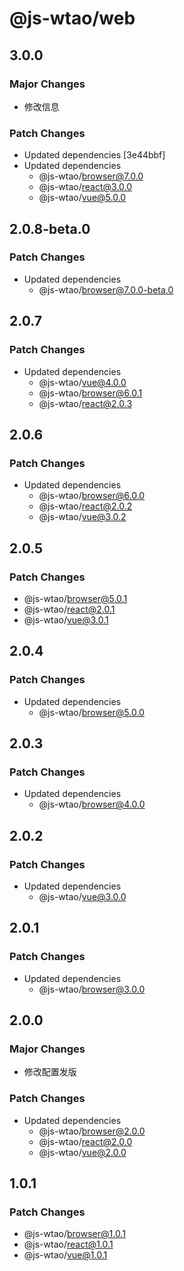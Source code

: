 # @js-wtao/web

## 3.0.0

### Major Changes

- 修改信息

### Patch Changes

- Updated dependencies [3e44bbf]
- Updated dependencies
  - @js-wtao/browser@7.0.0
  - @js-wtao/react@3.0.0
  - @js-wtao/vue@5.0.0

## 2.0.8-beta.0

### Patch Changes

- Updated dependencies
  - @js-wtao/browser@7.0.0-beta.0

## 2.0.7

### Patch Changes

- Updated dependencies
  - @js-wtao/vue@4.0.0
  - @js-wtao/browser@6.0.1
  - @js-wtao/react@2.0.3

## 2.0.6

### Patch Changes

- Updated dependencies
  - @js-wtao/browser@6.0.0
  - @js-wtao/react@2.0.2
  - @js-wtao/vue@3.0.2

## 2.0.5

### Patch Changes

- @js-wtao/browser@5.0.1
- @js-wtao/react@2.0.1
- @js-wtao/vue@3.0.1

## 2.0.4

### Patch Changes

- Updated dependencies
  - @js-wtao/browser@5.0.0

## 2.0.3

### Patch Changes

- Updated dependencies
  - @js-wtao/browser@4.0.0

## 2.0.2

### Patch Changes

- Updated dependencies
  - @js-wtao/vue@3.0.0

## 2.0.1

### Patch Changes

- Updated dependencies
  - @js-wtao/browser@3.0.0

## 2.0.0

### Major Changes

- 修改配置发版

### Patch Changes

- Updated dependencies
  - @js-wtao/browser@2.0.0
  - @js-wtao/react@2.0.0
  - @js-wtao/vue@2.0.0

## 1.0.1

### Patch Changes

- @js-wtao/browser@1.0.1
- @js-wtao/react@1.0.1
- @js-wtao/vue@1.0.1
